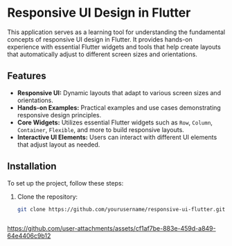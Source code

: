 # Responsive UI Design in Flutter

This application serves as a learning tool for understanding the fundamental concepts of responsive UI design in Flutter. It provides hands-on experience with essential Flutter widgets and tools that help create layouts that automatically adjust to different screen sizes and orientations.


## Features

- **Responsive UI:** Dynamic layouts that adapt to various screen sizes and orientations.
- **Hands-on Examples:** Practical examples and use cases demonstrating responsive design principles.
- **Core Widgets:** Utilizes essential Flutter widgets such as `Row`, `Column`, `Container`, `Flexible`, and more to build responsive layouts.
- **Interactive UI Elements:** Users can interact with different UI elements that adjust layout as needed.

## Installation

To set up the project, follow these steps:

1. Clone the repository:
   ```bash
   git clone https://github.com/yourusername/responsive-ui-flutter.git



https://github.com/user-attachments/assets/cf1af7be-883e-459d-a849-64e4406c9b12

